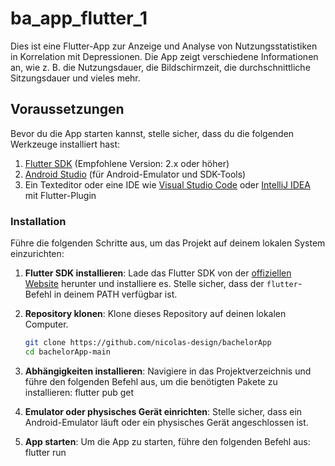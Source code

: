 # ba_app_flutter_1


Dies ist eine Flutter-App zur Anzeige und Analyse von Nutzungsstatistiken in Korrelation mit Depressionen. Die App zeigt verschiedene Informationen an, wie z. B. die Nutzungsdauer, die Bildschirmzeit, die durchschnittliche Sitzungsdauer und vieles mehr.

## Voraussetzungen

Bevor du die App starten kannst, stelle sicher, dass du die folgenden Werkzeuge installiert hast:

1. [Flutter SDK](https://flutter.dev/docs/get-started/install) (Empfohlene Version: 2.x oder höher)
2. [Android Studio](https://developer.android.com/studio) (für Android-Emulator und SDK-Tools)
3. Ein Texteditor oder eine IDE wie [Visual Studio Code](https://code.visualstudio.com/) oder [IntelliJ IDEA](https://www.jetbrains.com/idea/) mit Flutter-Plugin

### Installation

Führe die folgenden Schritte aus, um das Projekt auf deinem lokalen System einzurichten:

1. **Flutter SDK installieren**: 
   Lade das Flutter SDK von der [offiziellen Website](https://flutter.dev/docs/get-started/install) herunter und installiere es. Stelle sicher, dass der `flutter`-Befehl in deinem PATH verfügbar ist.

2. **Repository klonen**: 
   Klone dieses Repository auf deinen lokalen Computer.
   ```bash
   git clone https://github.com/nicolas-design/bachelorApp
   cd bachelorApp-main

3. **Abhängigkeiten installieren**:
Navigiere in das Projektverzeichnis und führe den folgenden Befehl aus, um die benötigten Pakete zu installieren:
flutter pub get

4. **Emulator oder physisches Gerät einrichten**:
Stelle sicher, dass ein Android-Emulator läuft oder ein physisches Gerät angeschlossen ist.

5. **App starten**:
Um die App zu starten, führe den folgenden Befehl aus:
flutter run

